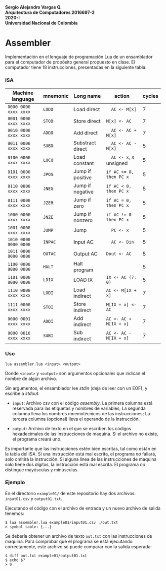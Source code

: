 **Sergio Alejandro Vargas Q.\
Arquitectura de Computadores 2016697-2\
2020-I\
Universidad Nacional de Colombia**

# Assembler

Implementación en el lenguaje de programación Lua de un ensamblador
para el computador de propósito general propuesto en clase.
El computador tiene 18 instrucciones, presentadas en la siguiente tabla:


### ISA

| Machine language      | mnemonic   | Long name        | action                  | cycles |
| --------------------- | ---------- | ---------------- | ----------------------- | ------ |
| `0000 0000 xxxx xxxx` | `LODD`     | Load direct      | `  AC <- M[x]`          | 7      |
| `0001 0000 xxxx xxxx` | `STOD`     | Store direct     | `M[x] <- AC`            | 7      |
| `0010 0000 xxxx xxxx` | `ADDD`     | Add direct       | `  AC <- AC + M[x]`     | 7      |
| `0011 0000 xxxx xxxx` | `SUBD`     | Substract direct | `  AC <- AC - M[x]`     | 5      |
| `0100 0000 xxxx xxxx` | `LOCO`     | Load constant    | `  AC <- x`, x unsigned | 5      |
| `0101 0000 xxxx xxxx` | `JPOS`     | Jump if positive | `if AC >= 0, then PC x` | 5      |
| `0110 0000 xxxx xxxx` | `JNEG`     | Jump if negative | `if AC < 0, then PC x`  | 5      |
| `0111 0000 xxxx xxxx` | `JZER`     | Jump if zero     | `if AC = 0, then PC x`  | 5      |
| `1000 0000 xxxx xxxx` | `JNZE`     | Jump if nonzero  | `if AC != 0 then PC x`  | 5      |
| `1001 0000 xxxx xxxx` | `JUMP`     | Jump             | `  PC <- x`             | 5      |
| `1010 0000 0000 0000` | `INPAC`    | Input AC         | `  AC <- Din`           | 5      |
| `1011 0000 0000 0000` | `OUTAC`    | Output AC        | `Dout <- AC`            | 5      |
| `1100 0000 0000 0000` | `HALT`     | Halt program     |                         | 5      |
| `1101 0000 0000 0000` | `LDIX`     | LOAD IX          | `IX <- AC (7: 0)`       | 5      |
| `1110 0000 xxxx xxxx` | `LODI`     | Load indirect    | `AC <- M[IX + x]`       | 7      |
| `1111 0000 xxxx xxxx` | `STOI`     | Store indirect   | `M[IX + x] <- AC`       | 7      |
| `0000 0001 xxxx xxxx` | `ADDI`     | Add indirect     | `AC <- AC + M[IX + x]`  | 7      |
| `0000 0010 xxxx xxxx` | `SUBI`     | Sub indirect     | `AC <- AC - M[IX + x]`  | 7      |


### Uso

`lua assembler.lua <input> <output>`

Donde `<input>` y `<output>` son argumentos opcionales que indican el nombre de
algún archivo.

Sin argumentos, el ensamblador lee _stdin_ (deja de leer con un EOF),
y escribe a _stdout_.

- `input`: Archivo csv con el código _assembly_.
  La primera columna está reservada para las etiquetas y nombres
  de variables; La segunda columna lleva los nombres mnemotécnicos de las instrucciones;
  La tercera columna (opcional) lleva el operando de la instrucción.

- `output`: Archivo de texto en el que se escriben los códigos hexadecimales
  de las instrucciones de maquina. Si el archivo no existe, el programa creará uno.

Es importante que las instrucciones estén bien escritas, tal como están en la tabla del ISA.
Si una instrucción está mal escrita, el programa _no_ fallará, solo omitirá la instrucción.
Si alguna linea de las instrucciones de maquina solo tiene dos dígitos,
la instrucción está mal escrita.
El programa _no_ distingue mayúsculas y minúsculas.


### Ejemplo

En el directorio `example01/` de este repositorio hay dos archivos:
`input01.csv` y `output01.txt`.

Ejecutando el código con el archivo de entrada y un nuevo archivo de salida tenemos:

```
$ lua assembler.lua example01/input01.csv ./out.txt
> symbol table: {...}
```

Se debería obtener un archivo de texto `out.txt` con las instrucciones de maquina.
Para comprobar que el programa se está ejecutando correctamente,
este archivo se puede comparar con la salida esperada:

```
$ diff out.txt example01/output01.txt
$ echo $?
> 0
```
